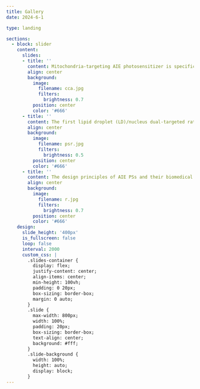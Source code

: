 ```yaml
---
title: Gallery
date: 2024-6-1

type: landing

sections:
  - block: slider
    content:
      slides:
      - title: ''
        content: Mitochondria-targeting AIE photosensitizer is specifically synthesized inside cancer cells, realizing precise photodynamic therapy
        align: center
        background:
          image:
            filename: cca.jpg
            filters:
              brightness: 0.7
          position: center
          color: '#666'
      - title: ''
        content: The first lipid droplet (LD)/nucleus dual-targeted ratiometric fluorescence probe, CQPP, for monitoring polarity change was developed.
        align: center
        background:
          image:
            filename: psr.jpg
            filters:
              brightness: 0.5
          position: center
          color: '#666'
      - title: ''
        content: The design principles of AIE PSs and their biomedical applications are discussed in detail.
        align: center
        background:
          image:
            filename: r.jpg
            filters:
              brightness: 0.7
          position: center
          color: '#666'
    design:
      slide_height: '400px'
      is_fullscreen: false
      loop: false
      interval: 2000
      custom_css: |
        .slides-container {
          display: flex;
          justify-content: center;
          align-items: center;
          min-height: 100vh;
          padding: 0 20px;
          box-sizing: border-box;
          margin: 0 auto;
        }
        .slide {
          max-width: 800px;
          width: 100%;
          padding: 20px;
          box-sizing: border-box;
          text-align: center;
          background: #fff;
        }
        .slide-background {
          width: 100%; 
          height: auto;
          display: block;
        }
---
```

